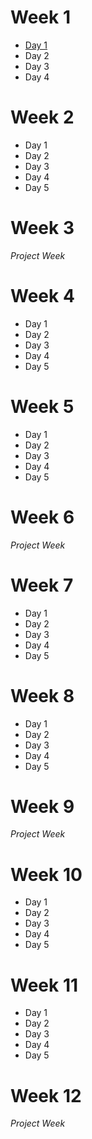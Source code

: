 # Week 1
- [Day 1](https://gist.github.com/DavidBindloss/ffc908714cab9c352dd828fd3d8365aa)
- Day 2
- Day 3
- Day 4

# Week 2
- Day 1
- Day 2
- Day 3
- Day 4
- Day 5

# Week 3
_Project Week_

# Week 4
- Day 1
- Day 2
- Day 3
- Day 4
- Day 5
# Week 5
- Day 1
- Day 2
- Day 3
- Day 4
- Day 5

# Week 6
_Project Week_

# Week 7
- Day 1
- Day 2
- Day 3
- Day 4
- Day 5

# Week 8
- Day 1
- Day 2
- Day 3
- Day 4
- Day 5

# Week 9
_Project Week_

# Week 10
- Day 1
- Day 2
- Day 3
- Day 4
- Day 5

# Week 11
- Day 1
- Day 2
- Day 3
- Day 4
- Day 5

# Week 12
_Project Week_
